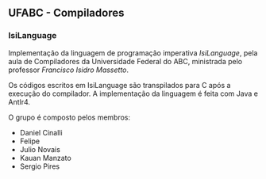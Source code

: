 ## UFABC - Compiladores
### IsiLanguage

Implementação da linguagem de programação imperativa *IsiLanguage*, pela aula de Compiladores da Universidade Federal do ABC, ministrada pelo professor *Francisco Isidro Massetto*.

Os códigos escritos em IsiLanguage são transpilados para C após a execução do compilador. A implementação da linguagem é feita com Java e Antlr4.

O grupo é composto pelos membros:
- Daniel Cinalli
- Felipe
- Julio Novais
- Kauan Manzato
- Sergio Pires
